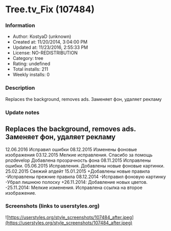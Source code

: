 # Tree.tv_Fix (107484)

### Information
- Author: KostyaD (unknown)
- Created at: 11/20/2014, 3:04:00 PM
- Updated at: 11/23/2016, 2:55:33 PM
- License: NO-REDISTRIBUTION
- Category: tree
- Rating: undefined
- Total installs: 211
- Weekly installs: 0


### Description
Replaces the background, removes ads.
Заменяет фон, удаляет рекламу

### Update notes
Replaces the background, removes ads.
Заменяет фон, удаляет рекламу
-----------------------------------------
12.06.2016
Исправил ошибки
08.12.2015
Изменены фоновые изображения
03.12.2015
Мелкие исправления. Спасибо за помощь pnzdevelop
Добавлена прозрачность фона
08.11.2015
Исправлены ошибки.
05.06.2015
Исправления. Добавлены новые фоновые картинки.
25.02.2015
Свежий апдейт
15.01.2015
+Добавлены новые правила
-Исправлены прежние правила
08.12.2014
-Исправил фоновую картинку
-Убрал лишнюю полоску
+26.11.2014: Добавление новых цветов.
-25.11.2014: Мелкие изменения. Исправлена ссылка на второе изображение.

### Screenshots (links to userstyles.org)
![https://userstyles.org/style_screenshots/107484_after.jpeg](https://userstyles.org/style_screenshots/107484_after.jpeg)


